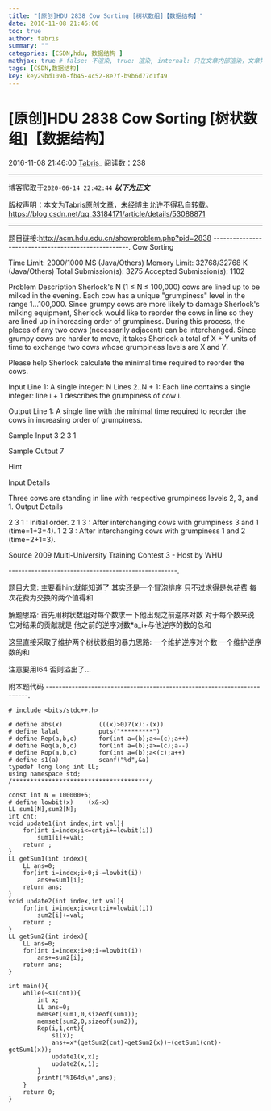 ```yaml
---
title: "[原创]HDU 2838 Cow Sorting [树状数组]【数据结构】"
date: 2016-11-08 21:46:00
toc: true
author: tabris
summary: ""
categories: [CSDN,hdu, 数据结构 ]
mathjax: true # false: 不渲染, true: 渲染, internal: 只在文章内部渲染，文章列表中不渲染
tags: [CSDN,数据结构]
key: key29bd109b-fb45-4c52-8e7f-b9b6d77d1f49
---
```


# [原创]HDU 2838 Cow Sorting [树状数组]【数据结构】

2016-11-08 21:46:00  [Tabris_](https://me.csdn.net/qq_33184171) 阅读数：238

---

博客爬取于`2020-06-14 22:42:44`
***以下为正文***

版权声明：本文为Tabris原创文章，未经博主允许不得私自转载。
https://blog.csdn.net/qq_33184171/article/details/53088871

<!-- more -->

---

题目链接:http://acm.hdu.edu.cn/showproblem.php?pid=2838
----------------------------------------------------.
Cow Sorting

Time Limit: 2000/1000 MS (Java/Others)    Memory Limit: 32768/32768 K (Java/Others)
Total Submission(s): 3275    Accepted Submission(s): 1102


Problem Description
Sherlock's N (1 ≤ N ≤ 100,000) cows are lined up to be milked in the evening. Each cow has a unique "grumpiness" level in the range 1...100,000. Since grumpy cows are more likely to damage Sherlock's milking equipment, Sherlock would like to reorder the cows in line so they are lined up in increasing order of grumpiness. During this process, the places of any two cows (necessarily adjacent) can be interchanged. Since grumpy cows are harder to move, it takes Sherlock a total of X + Y units of time to exchange two cows whose grumpiness levels are X and Y.

Please help Sherlock calculate the minimal time required to reorder the cows.
 

Input
Line 1: A single integer: N
Lines 2..N + 1: Each line contains a single integer: line i + 1 describes the grumpiness of cow i.
 

Output
Line 1: A single line with the minimal time required to reorder the cows in increasing order of grumpiness.
 

Sample Input
3
2
3
1
 

Sample Output
7

Hint

Input Details

Three cows are standing in line with respective grumpiness levels 2, 3, and 1.
Output Details

2 3 1 : Initial order.
2 1 3 : After interchanging cows with grumpiness 3 and 1 (time=1+3=4).
1 2 3 : After interchanging cows with grumpiness 1 and 2 (time=2+1=3).
 
 

Source
2009 Multi-University Training Contest 3 - Host by WHU

----------------------------------------------------.

题目大意:
主要看hint就能知道了 
其实还是一个冒泡排序  只不过求得是总花费  每次花费为交换的两个值得和


解题思路:
首先用树状数组对每个数求一下他出现之前逆序对数
对于每个数来说 它对结果的贡献就是
他之前的逆序对数*a_i+与他逆序的数的总和


这里直接采取了维护两个树状数组的暴力思路:
一个维护逆序对个数
一个维护逆序数的和

注意要用I64 否则溢出了...


附本题代码
------------------------------------------------------------------------.
```
# include <bits/stdc++.h>

# define abs(x)          (((x)>0)?(x):-(x))
# define lalal           puts("*********")
# define Rep(a,b,c)      for(int a=(b);a<=(c);a++)
# define Req(a,b,c)      for(int a=(b);a>=(c);a--)
# define Rop(a,b,c)      for(int a=(b);a<(c);a++)
# define s1(a)           scanf("%d",&a)
typedef long long int LL;
using namespace std;
/**************************************/

const int N = 100000+5;
# define lowbit(x)    (x&-x)
LL sum1[N],sum2[N];
int cnt;
void update1(int index,int val){
    for(int i=index;i<=cnt;i+=lowbit(i))
        sum1[i]+=val;
    return ;
}
LL getSum1(int index){
    LL ans=0;
    for(int i=index;i>0;i-=lowbit(i))
        ans+=sum1[i];
    return ans;
}
void update2(int index,int val){
    for(int i=index;i<=cnt;i+=lowbit(i))
        sum2[i]+=val;
    return ;
}
LL getSum2(int index){
    LL ans=0;
    for(int i=index;i>0;i-=lowbit(i))
        ans+=sum2[i];
    return ans;
}

int main(){
    while(~s1(cnt)){
        int x;
        LL ans=0;
        memset(sum1,0,sizeof(sum1));
        memset(sum2,0,sizeof(sum2));
        Rep(i,1,cnt){
            s1(x);
            ans+=x*(getSum2(cnt)-getSum2(x))+(getSum1(cnt)-getSum1(x));
            update1(x,x);
            update2(x,1);
        }
        printf("%I64d\n",ans);
    }
    return 0;
}


```